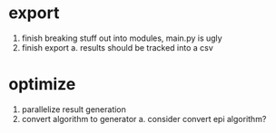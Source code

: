 # export
1. finish breaking stuff out into modules, main.py is ugly
2. finish export
    a. results should be tracked into a csv

# optimize
1. parallelize result generation
2. convert algorithm to generator
    a. consider convert epi algorithm?